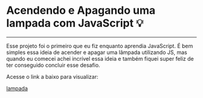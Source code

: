# Acendendo e Apagando uma lampada com JavaScript 💡
---
Esse projeto foi o primeiro que eu fiz enquanto aprendia JavaScript. É bem simples essa ideia de acender e apagar uma lâmpada utilizando JS, mas quando eu comecei achei incrível essa ideia e também fiquei super feliz de ter conseguido concluir esse desafio.

Acesse o link a baixo para visualizar: 

[lampada]()
